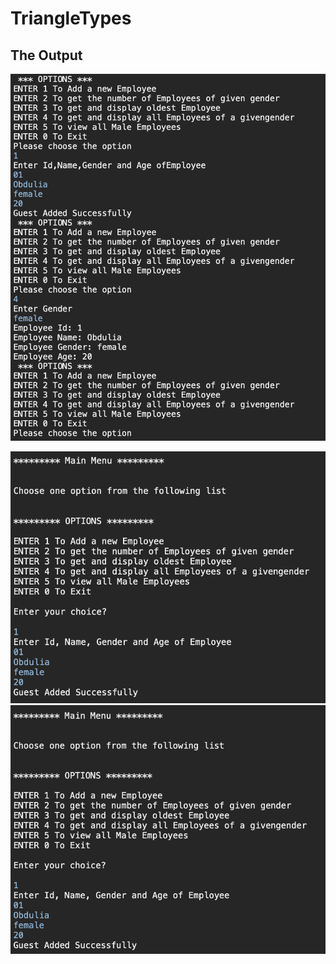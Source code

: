 # TriangleTypes

## The Output
![Screenshot 1](https://github.com/IrinaSerova/TriangleTypes/blob/master/images/ScreenShot1.png)



![Screenshot 2](https://github.com/IrinaSerova/TriangleTypes/blob/master/images/ScreenShot2.png)
![Screenshot 3](https://github.com/IrinaSerova/TriangleTypes/blob/master/images/ScreenShot3.png)



